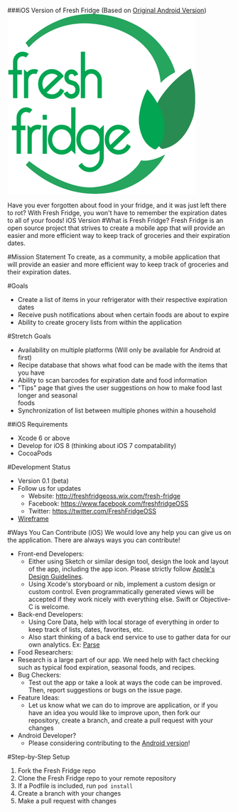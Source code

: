###iOS Version of Fresh Fridge (Based on [Original Android Version](https://github.com/coron108/Fresh-Fridge))
![Fresh Fridge Logo](./images/icons/Fresh-Fridge_Logo.png)

Have you ever forgotten about food in your fridge, and it was just left there to rot? With Fresh Fridge, you won't have to remember the expiration dates to all of your foods! iOS Version
#What is Fresh Fridge?
Fresh Fridge is an open source project that strives to create a mobile app that will provide an easier and more efficient way to keep track of groceries and their expiration dates. 

#Mission Statement
To create, as a community, a mobile application that will provide an easier and more efficient way to keep track of groceries and their expiration dates. 

#Goals
- Create a list of items in your refrigerator with their respective expiration dates
- Receive push notifications about when certain foods are about to expire 
- Ability to create grocery lists from within the application 

#Stretch Goals
- Availability on multiple platforms (Will only be available for Android at first)
- Recipe database that shows what food can be made with the items that you have
- Ability to scan barcodes for expiration date and food information 
- "Tips" page that gives the user suggestions on how to make food last longer and seasonal  
foods 
- Synchronization of list between multiple phones within a household 

##iOS Requirements
- Xcode 6 or above
- Develop for iOS 8 (thinking about iOS 7 compatability)
- CocoaPods

#Development Status
- Version 0.1 (beta) 
- Follow us for updates
  - Website: http://freshfridgeoss.wix.com/fresh-fridge
  - Facebook: https://www.facebook.com/freshfridgeOSS
  - Twitter: https://twitter.com/FreshFridgeOSS
- [Wireframe](./images/iOSWireFrame.png)
  
#Ways You Can Contribute (iOS)
We would love any help you can give us on the application. There are always ways you can contribute!

- Front-end Developers:
  - Either using Sketch or similar design tool, design the look and layout of the app, including the app icon. Please strictly follow [Apple's Design Guidelines](https://developer.apple.com/library/ios/documentation/userexperience/conceptual/mobilehig/).
  - Using Xcode's storyboard or nib, implement a custom design or custom control. Even programmatically generated views will be accepted if they work nicely with everything else. Swift or Objective-C is welcome.
- Back-end Developers:
  - Using Core Data, help with local storage of everything in order to keep track of lists, dates, favorites, etc.
  - Also start thinking of a back end service to use to gather data for our own analytics. Ex: [Parse](https://parse.com/)
- Food Researchers:
 - Research is a large part of our app. We need help with fact checking such as typical food expiration, seasonal foods, and recipes.
- Bug Checkers:
  - Test out the app or take a look at ways the code can be improved. Then, report  suggestions or bugs on the issue page.
- Feature Ideas:
  - Let us know what we can do to improve are application, or if you have an idea you  would like to improve upon, then fork our repository, create a branch, and create a pull  request  with your changes
- Android Developer?
  - Please considering contributing to the [Android version](https://github.com/coron108/Fresh-Fridge)!

#Step-by-Step Setup
1. Fork the Fresh Fridge repo
2. Clone the Fresh Fridge repo to your remote repository
3. If a Podfile is included, run `pod install`
4. Create a branch with your changes
5. Make a pull request with changes

